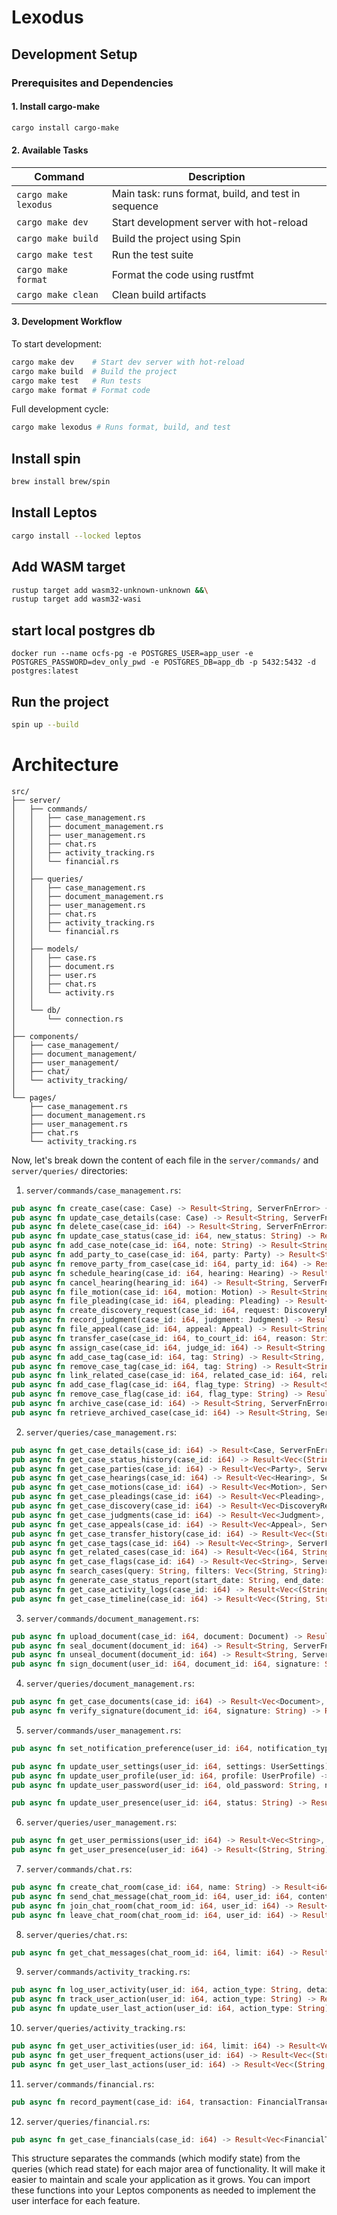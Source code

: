 # Lexodus

## Development Setup

### Prerequisites and Dependencies

#### 1. Install cargo-make
```bash
cargo install cargo-make
```

#### 2. Available Tasks

| Command | Description |
|---------|-------------|
| `cargo make lexodus` | Main task: runs format, build, and test in sequence |
| `cargo make dev` | Start development server with hot-reload |
| `cargo make build` | Build the project using Spin |
| `cargo make test` | Run the test suite |
| `cargo make format` | Format the code using rustfmt |
| `cargo make clean` | Clean build artifacts |

#### 3. Development Workflow

To start development:
```bash
cargo make dev    # Start dev server with hot-reload
cargo make build  # Build the project
cargo make test   # Run tests
cargo make format # Format code
```

Full development cycle:
```bash
cargo make lexodus # Runs format, build, and test
```
## Install spin
```bash
brew install brew/spin
```
## Install Leptos
```bash
cargo install --locked leptos
```
## Add WASM target
```bash
rustup target add wasm32-unknown-unknown &&\
rustup target add wasm32-wasi
```

## start local postgres db
```
docker run --name ocfs-pg -e POSTGRES_USER=app_user -e POSTGRES_PASSWORD=dev_only_pwd -e POSTGRES_DB=app_db -p 5432:5432 -d postgres:latest
```
## Run the project
```bash
spin up --build
```

# Architecture

```
src/
├── server/
│   ├── commands/
│   │   ├── case_management.rs
│   │   ├── document_management.rs
│   │   ├── user_management.rs
│   │   ├── chat.rs
│   │   ├── activity_tracking.rs
│   │   └── financial.rs
│   │
│   ├── queries/
│   │   ├── case_management.rs
│   │   ├── document_management.rs
│   │   ├── user_management.rs
│   │   ├── chat.rs
│   │   ├── activity_tracking.rs
│   │   └── financial.rs
│   │
│   ├── models/
│   │   ├── case.rs
│   │   ├── document.rs
│   │   ├── user.rs
│   │   ├── chat.rs
│   │   └── activity.rs
│   │
│   └── db/
│       └── connection.rs
│
├── components/
│   ├── case_management/
│   ├── document_management/
│   ├── user_management/
│   ├── chat/
│   └── activity_tracking/
│
└── pages/
    ├── case_management.rs
    ├── document_management.rs
    ├── user_management.rs
    ├── chat.rs
    └── activity_tracking.rs
```

Now, let's break down the content of each file in the `server/commands/` and `server/queries/` directories:

1. `server/commands/case_management.rs`:
```rust
pub async fn create_case(case: Case) -> Result<String, ServerFnError> { /* ... */ }
pub async fn update_case_details(case: Case) -> Result<String, ServerFnError> { /* ... */ }
pub async fn delete_case(case_id: i64) -> Result<String, ServerFnError> { /* ... */ }
pub async fn update_case_status(case_id: i64, new_status: String) -> Result<String, ServerFnError> { /* ... */ }
pub async fn add_case_note(case_id: i64, note: String) -> Result<String, ServerFnError> { /* ... */ }
pub async fn add_party_to_case(case_id: i64, party: Party) -> Result<String, ServerFnError> { /* ... */ }
pub async fn remove_party_from_case(case_id: i64, party_id: i64) -> Result<String, ServerFnError> { /* ... */ }
pub async fn schedule_hearing(case_id: i64, hearing: Hearing) -> Result<String, ServerFnError> { /* ... */ }
pub async fn cancel_hearing(hearing_id: i64) -> Result<String, ServerFnError> { /* ... */ }
pub async fn file_motion(case_id: i64, motion: Motion) -> Result<String, ServerFnError> { /* ... */ }
pub async fn file_pleading(case_id: i64, pleading: Pleading) -> Result<String, ServerFnError> { /* ... */ }
pub async fn create_discovery_request(case_id: i64, request: DiscoveryRequest) -> Result<String, ServerFnError> { /* ... */ }
pub async fn record_judgment(case_id: i64, judgment: Judgment) -> Result<String, ServerFnError> { /* ... */ }
pub async fn file_appeal(case_id: i64, appeal: Appeal) -> Result<String, ServerFnError> { /* ... */ }
pub async fn transfer_case(case_id: i64, to_court_id: i64, reason: String) -> Result<String, ServerFnError> { /* ... */ }
pub async fn assign_case(case_id: i64, judge_id: i64) -> Result<String, ServerFnError> { /* ... */ }
pub async fn add_case_tag(case_id: i64, tag: String) -> Result<String, ServerFnError> { /* ... */ }
pub async fn remove_case_tag(case_id: i64, tag: String) -> Result<String, ServerFnError> { /* ... */ }
pub async fn link_related_case(case_id: i64, related_case_id: i64, relationship_type: String) -> Result<String, ServerFnError> { /* ... */ }
pub async fn add_case_flag(case_id: i64, flag_type: String) -> Result<String, ServerFnError> { /* ... */ }
pub async fn remove_case_flag(case_id: i64, flag_type: String) -> Result<String, ServerFnError> { /* ... */ }
pub async fn archive_case(case_id: i64) -> Result<String, ServerFnError> { /* ... */ }
pub async fn retrieve_archived_case(case_id: i64) -> Result<String, ServerFnError> { /* ... */ }
```

2. `server/queries/case_management.rs`:
```rust
pub async fn get_case_details(case_id: i64) -> Result<Case, ServerFnError> { /* ... */ }
pub async fn get_case_status_history(case_id: i64) -> Result<Vec<(String, String)>, ServerFnError> { /* ... */ }
pub async fn get_case_parties(case_id: i64) -> Result<Vec<Party>, ServerFnError> { /* ... */ }
pub async fn get_case_hearings(case_id: i64) -> Result<Vec<Hearing>, ServerFnError> { /* ... */ }
pub async fn get_case_motions(case_id: i64) -> Result<Vec<Motion>, ServerFnError> { /* ... */ }
pub async fn get_case_pleadings(case_id: i64) -> Result<Vec<Pleading>, ServerFnError> { /* ... */ }
pub async fn get_case_discovery(case_id: i64) -> Result<Vec<DiscoveryRequest>, ServerFnError> { /* ... */ }
pub async fn get_case_judgments(case_id: i64) -> Result<Vec<Judgment>, ServerFnError> { /* ... */ }
pub async fn get_case_appeals(case_id: i64) -> Result<Vec<Appeal>, ServerFnError> { /* ... */ }
pub async fn get_case_transfer_history(case_id: i64) -> Result<Vec<(String, String, String)>, ServerFnError> { /* ... */ }
pub async fn get_case_tags(case_id: i64) -> Result<Vec<String>, ServerFnError> { /* ... */ }
pub async fn get_related_cases(case_id: i64) -> Result<Vec<(i64, String, String)>, ServerFnError> { /* ... */ }
pub async fn get_case_flags(case_id: i64) -> Result<Vec<String>, ServerFnError> { /* ... */ }
pub async fn search_cases(query: String, filters: Vec<(String, String)>) -> Result<Vec<Case>, ServerFnError> { /* ... */ }
pub async fn generate_case_status_report(start_date: String, end_date: String) -> Result<Vec<(String, i64)>, ServerFnError> { /* ... */ }
pub async fn get_case_activity_logs(case_id: i64) -> Result<Vec<(String, String, String)>, ServerFnError> { /* ... */ }
pub async fn get_case_timeline(case_id: i64) -> Result<Vec<(String, String, String)>, ServerFnError> { /* ... */ }
```

3. `server/commands/document_management.rs`:
```rust
pub async fn upload_document(case_id: i64, document: Document) -> Result<String, ServerFnError> { /* ... */ }
pub async fn seal_document(document_id: i64) -> Result<String, ServerFnError> { /* ... */ }
pub async fn unseal_document(document_id: i64) -> Result<String, ServerFnError> { /* ... */ }
pub async fn sign_document(user_id: i64, document_id: i64, signature: String) -> Result<String, ServerFnError> { /* ... */ }
```

4. `server/queries/document_management.rs`:
```rust
pub async fn get_case_documents(case_id: i64) -> Result<Vec<Document>, ServerFnError> { /* ... */ }
pub async fn verify_signature(document_id: i64, signature: String) -> Result<bool, ServerFnError> { /* ... */ }
```

5. `server/commands/user_management.rs`:
```rust
pub async fn set_notification_preference(user_id: i64, notification_type: String, enabled: bool) -> Result<String, ServerFnError> { /* ... */ }

pub async fn update_user_settings(user_id: i64, settings: UserSettings) -> Result<String, ServerFnError> { /* ... */ }
pub async fn update_user_profile(user_id: i64, profile: UserProfile) -> Result<String, ServerFnError> { /* ... */ }
pub async fn update_user_password(user_id: i64, old_password: String, new_password: String) -> Result<String, ServerFnError> { /* ... */ }

pub async fn update_user_presence(user_id: i64, status: String) -> Result<String, ServerFnError> { /* ... */ }
```

6. `server/queries/user_management.rs`:
```rust
pub async fn get_user_permissions(user_id: i64) -> Result<Vec<String>, ServerFnError> { /* ... */ }
pub async fn get_user_presence(user_id: i64) -> Result<(String, String), ServerFnError> { /* ... */ }
```

7. `server/commands/chat.rs`:
```rust
pub async fn create_chat_room(case_id: i64, name: String) -> Result<i64, ServerFnError> { /* ... */ }
pub async fn send_chat_message(chat_room_id: i64, user_id: i64, content: String) -> Result<String, ServerFnError> { /* ... */ }
pub async fn join_chat_room(chat_room_id: i64, user_id: i64) -> Result<String, ServerFnError> { /* ... */ }
pub async fn leave_chat_room(chat_room_id: i64, user_id: i64) -> Result<String, ServerFnError> { /* ... */ }
```

8. `server/queries/chat.rs`:
```rust
pub async fn get_chat_messages(chat_room_id: i64, limit: i64) -> Result<Vec<(i64, String, String, String)>, ServerFnError> { /* ... */ }
```

9. `server/commands/activity_tracking.rs`:
```rust
pub async fn log_user_activity(user_id: i64, action_type: String, details: String) -> Result<String, ServerFnError> { /* ... */ }
pub async fn track_user_action(user_id: i64, action_type: String) -> Result<String, ServerFnError> { /* ... */ }
pub async fn update_user_last_action(user_id: i64, action_type: String) -> Result<String, ServerFnError> { /* ... */ }
```

10. `server/queries/activity_tracking.rs`:
```rust
pub async fn get_user_activities(user_id: i64, limit: i64) -> Result<Vec<(String, String, String)>, ServerFnError> { /* ... */ }
pub async fn get_user_frequent_actions(user_id: i64) -> Result<Vec<(String, i64)>, ServerFnError> { /* ... */ }
pub async fn get_user_last_actions(user_id: i64) -> Result<Vec<(String, String)>, ServerFnError> { /* ... */ }
```

11. `server/commands/financial.rs`:
```rust
pub async fn record_payment(case_id: i64, transaction: FinancialTransaction) -> Result<String, ServerFnError> { /* ... */ }
```

12. `server/queries/financial.rs`:
```rust
pub async fn get_case_financials(case_id: i64) -> Result<Vec<FinancialTransaction>, ServerFnError> { /* ... */ }
```

This structure separates the commands (which modify state) from the queries (which read state) for each major area of functionality. It will make it easier to maintain and scale your application as it grows. You can import these functions into your Leptos components as needed to implement the user interface for each feature.
